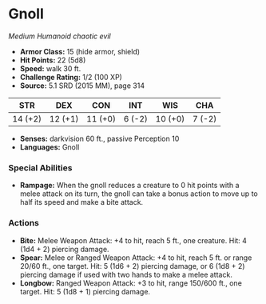 # Gnoll

*Medium* *Humanoid* *chaotic evil*

- **Armor Class:** 15 (hide armor, shield)
- **Hit Points:** 22 (5d8)
- **Speed:** walk 30 ft.
- **Challenge Rating:** 1/2 (100 XP)
- **Source:** 5.1 SRD (2015 MM), page 314

| STR | DEX | CON | INT | WIS | CHA |
| --- | --- | --- | --- | --- | --- |
| 14 (+2) | 12 (+1) | 11 (+0) | 6 (-2) | 10 (+0) | 7 (-2) |

- **Senses:** darkvision 60 ft., passive Perception 10
- **Languages:** Gnoll

### Special Abilities

- **Rampage:** When the gnoll reduces a creature to 0 hit points with a melee attack on its turn, the gnoll can take a bonus action to move up to half its speed and make a bite attack.

### Actions

- **Bite:** Melee Weapon Attack: +4 to hit, reach 5 ft., one creature. Hit: 4 (1d4 + 2) piercing damage.
- **Spear:** Melee or Ranged Weapon Attack: +4 to hit, reach 5 ft. or range 20/60 ft., one target. Hit: 5 (1d6 + 2) piercing damage, or 6 (1d8 + 2) piercing damage if used with two hands to make a melee attack.
- **Longbow:** Ranged Weapon Attack: +3 to hit, range 150/600 ft., one target. Hit: 5 (1d8 + 1) piercing damage.


